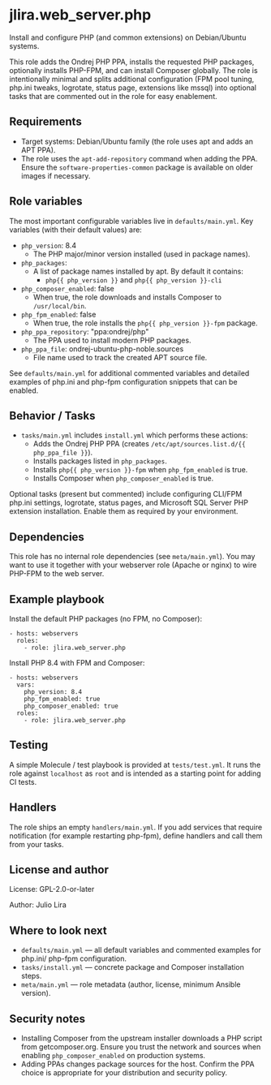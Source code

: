 jlira.web_server.php
=====================

Install and configure PHP (and common extensions) on Debian/Ubuntu systems.

This role adds the Ondrej PHP PPA, installs the requested PHP packages, optionally
installs PHP-FPM, and can install Composer globally. The role is intentionally
minimal and splits additional configuration (FPM pool tuning, php.ini tweaks,
logrotate, status page, extensions like mssql) into optional tasks that are
commented out in the role for easy enablement.

Requirements
------------

- Target systems: Debian/Ubuntu family (the role uses apt and adds an APT PPA).
- The role uses the `apt-add-repository` command when adding the PPA. Ensure
  the `software-properties-common` package is available on older images if
  necessary.

Role variables
--------------

The most important configurable variables live in `defaults/main.yml`. Key
variables (with their default values) are:

- `php_version`: 8.4
  - The PHP major/minor version installed (used in package names).
- `php_packages`:
  - A list of package names installed by apt. By default it contains:
    - `php{{ php_version }}` and `php{{ php_version }}-cli`
- `php_composer_enabled`: false
  - When true, the role downloads and installs Composer to `/usr/local/bin`.
- `php_fpm_enabled`: false
  - When true, the role installs the `php{{ php_version }}-fpm` package.
- `php_ppa_repository`: "ppa:ondrej/php"
  - The PPA used to install modern PHP packages.
- `php_ppa_file`: ondrej-ubuntu-php-noble.sources
  - File name used to track the created APT source file.

See `defaults/main.yml` for additional commented variables and detailed
examples of php.ini and php-fpm configuration snippets that can be enabled.

Behavior / Tasks
----------------

- `tasks/main.yml` includes `install.yml` which performs these actions:
  - Adds the Ondrej PHP PPA (creates `/etc/apt/sources.list.d/{{ php_ppa_file }}`).
  - Installs packages listed in `php_packages`.
  - Installs `php{{ php_version }}-fpm` when `php_fpm_enabled` is true.
  - Installs Composer when `php_composer_enabled` is true.

Optional tasks (present but commented) include configuring CLI/FPM php.ini
settings, logrotate, status pages, and Microsoft SQL Server PHP extension
installation. Enable them as required by your environment.

Dependencies
------------

This role has no internal role dependencies (see `meta/main.yml`). You may want
to use it together with your webserver role (Apache or nginx) to wire PHP-FPM
to the web server.

Example playbook
----------------

Install the default PHP packages (no FPM, no Composer):

    - hosts: webservers
      roles:
        - role: jlira.web_server.php

Install PHP 8.4 with FPM and Composer:

    - hosts: webservers
      vars:
        php_version: 8.4
        php_fpm_enabled: true
        php_composer_enabled: true
      roles:
        - role: jlira.web_server.php

Testing
-------

A simple Molecule / test playbook is provided at `tests/test.yml`. It runs the
role against `localhost` as `root` and is intended as a starting point for
adding CI tests.

Handlers
--------

The role ships an empty `handlers/main.yml`. If you add services that require
notification (for example restarting php-fpm), define handlers and call them
from your tasks.

License and author
------------------

License: GPL-2.0-or-later

Author: Julio Lira

Where to look next
------------------

- `defaults/main.yml` — all default variables and commented examples for php.ini/
  php-fpm configuration.
- `tasks/install.yml` — concrete package and Composer installation steps.
- `meta/main.yml` — role metadata (author, license, minimum Ansible version).

Security notes
--------------

- Installing Composer from the upstream installer downloads a PHP script from
  getcomposer.org. Ensure you trust the network and sources when enabling
  `php_composer_enabled` on production systems.
- Adding PPAs changes package sources for the host. Confirm the PPA choice is
  appropriate for your distribution and security policy.
